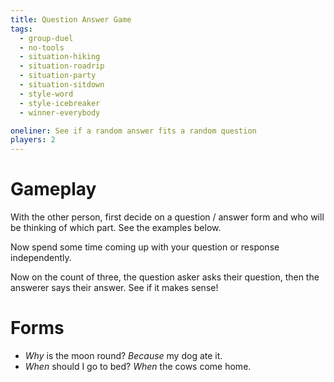 ```yaml
---
title: Question Answer Game
tags:
  - group-duel
  - no-tools
  - situation-hiking
  - situation-roadrip
  - situation-party
  - situation-sitdown
  - style-word
  - style-icebreaker
  - winner-everybody

oneliner: See if a random answer fits a random question
players: 2
---
```

# Gameplay
With the other person, first decide on a question / answer form and who will be thinking of which part. See the examples below.

Now spend some time coming up with your question or response independently.

Now on the count of three, the question asker asks their question, then the answerer says their answer. See if it makes sense!

# Forms
* _Why_ is the moon round? _Because_ my dog ate it.
* _When_ should I go to bed? _When_ the cows come home.
